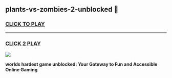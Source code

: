 
## plants-vs-zombies-2-unblocked 👋
<h3>
<a href="https://premium.freeplayer.one?title=plants-vs-zombies-2-unblocked&ref=14F">CLICK TO PLAY</a></h3>
<hr>

<h3>
<a href="https://premium.freeplayer.one?title=plants-vs-zombies-2-unblocked&ref=14F">CLICK 2 PLAY</a>
  
</h3>

<a href="https://premium.freeplayer.one?title=plants-vs-zombies-2-unblocked&ref=12F/"><img src="https://clearcache.store/games.png"></a>


**worlds hardest game unblocked: Your Gateway to Fun and Accessible Online Gaming**
